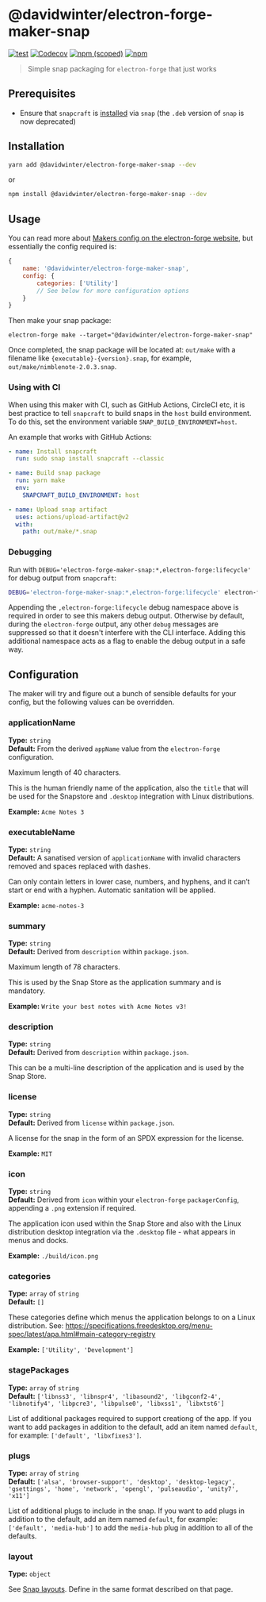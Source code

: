 # @davidwinter/electron-forge-maker-snap

[![test](https://github.com/davidwinter/electron-forge-maker-snap/workflows/test/badge.svg)](https://github.com/davidwinter/electron-forge-maker-snap/actions?query=workflow%3Atest) [![Codecov](https://img.shields.io/codecov/c/github/davidwinter/electron-forge-maker-snap)](https://codecov.io/gh/davidwinter/electron-forge-maker-snap) [![npm (scoped)](https://img.shields.io/npm/v/@davidwinter/electron-forge-maker-snap)](https://www.npmjs.com/package/@davidwinter/electron-forge-maker-snap) [![npm](https://img.shields.io/npm/dw/@davidwinter/electron-forge-maker-snap)](https://www.npmjs.com/package/@davidwinter/electron-forge-maker-snap)

> Simple snap packaging for `electron-forge` that just works

## Prerequisites

- Ensure that `snapcraft` is [installed](https://snapcraft.io/docs/installing-snapcraft) via `snap` (the `.deb` version of `snap` is now deprecated)

## Installation

```sh
yarn add @davidwinter/electron-forge-maker-snap --dev
```

or

```sh
npm install @davidwinter/electron-forge-maker-snap --dev
```

## Usage

You can read more about [Makers config on the electron-forge website](https://www.electronforge.io/config/makers), but essentially the config required is:

```js
{
	name: '@davidwinter/electron-forge-maker-snap',
	config: {
		categories: ['Utility']
		// See below for more configuration options
	}
}
```

Then make your snap package:

```
electron-forge make --target="@davidwinter/electron-forge-maker-snap"
```

Once completed, the snap package will be located at: `out/make` with a filename like `{executable}-{version}.snap`, for example, `out/make/nimblenote-2.0.3.snap`.

### Using with CI

When using this maker with CI, such as GitHub Actions, CircleCI etc, it is best practice to tell `snapcraft` to build snaps in the `host` build environment. To do this, set the environment variable `SNAP_BUILD_ENVIRONMENT=host`.

An example that works with GitHub Actions:

```yml
- name: Install snapcraft
  run: sudo snap install snapcraft --classic

- name: Build snap package
  run: yarn make
  env:
    SNAPCRAFT_BUILD_ENVIRONMENT: host

- name: Upload snap artifact
  uses: actions/upload-artifact@v2
  with:
    path: out/make/*.snap
```

### Debugging

Run with `DEBUG='electron-forge-maker-snap:*,electron-forge:lifecycle'` for debug output from `snapcraft`:

```sh
DEBUG='electron-forge-maker-snap:*,electron-forge:lifecycle' electron-forge make --target="@davidwinter/electron-forge-maker-snap"
```

Appending the `,electron-forge:lifecycle` debug namespace above is required in order to see this makers debug output. Otherwise by default, during the `electron-forge` output, any other `debug` messages are suppressed so that it doesn't interfere with the CLI interface. Adding this additional namespace acts as a flag to enable the debug output in a safe way.

## Configuration

The maker will try and figure out a bunch of sensible defaults for your config, but the following values can be overridden.

### applicationName

**Type:** `string`\
**Default:** From the derived `appName` value from the `electron-forge` configuration.

Maximum length of 40 characters.

This is the human friendly name of the application, also the `title` that will be used for the Snapstore and `.desktop` integration with Linux distributions.

**Example:** `Acme Notes 3`

### executableName

**Type:** `string`\
**Default:** A sanatised version of `applicationName` with invalid characters removed and spaces replaced with dashes.

Can only contain letters in lower case, numbers, and hyphens, and it can’t start or end with a hyphen. Automatic sanitation will be applied.

**Example:** `acme-notes-3`

### summary

**Type:** `string`\
**Default:** Derived from `description` within `package.json`.

Maximum length of 78 characters.

This is used by the Snap Store as the application summary and is mandatory.

**Example:** `Write your best notes with Acme Notes v3!`

### description

**Type:** `string`\
**Default:** Derived from `description` within `package.json`.

This can be a multi-line description of the application and is used by the Snap Store.

### license

**Type:** `string`\
**Default:** Derived from `license` within `package.json`.

A license for the snap in the form of an SPDX expression for the license.

**Example:** `MIT`

### icon

**Type:** `string`\
**Default:** Derived from `icon` within your `electron-forge` `packagerConfig`, appending a `.png` extension if required.

The application icon used within the Snap Store and also with the Linux distribution desktop integration via the `.desktop` file - what appears in menus and docks.

**Example:** `./build/icon.png`

### categories

**Type:** `array` of `string`\
**Default:** `[]`

These categories define which menus the application belongs to on a Linux distribution. See: https://specifications.freedesktop.org/menu-spec/latest/apa.html#main-category-registry

**Example:** `['Utility', 'Development']`

### stagePackages

**Type:** `array` of `string`\
**Default:** `['libnss3', 'libnspr4', 'libasound2', 'libgconf2-4', 'libnotify4', 'libpcre3', 'libpulse0', 'libxss1', 'libxtst6']`

List of additional packages required to support creationg of the app. If you want to add packages in addition to the default, add an item named `default`, for example: `['default', 'libxfixes3']`.

### plugs

**Type:** `array` of `string`\
**Default:** `['alsa', 'browser-support', 'desktop', 'desktop-legacy', 'gsettings', 'home', 'network', 'opengl', 'pulseaudio', 'unity7', 'x11']`

List of additional plugs to include in the snap. If you want to add plugs in addition to the default, add an item named `default`, for example: `['default', 'media-hub']` to add the `media-hub` plug in addition to all of the defaults.

### layout

**Type:** `object`

See [Snap layouts](https://snapcraft.io/docs/snap-layouts). Define in the same format described on that page.
